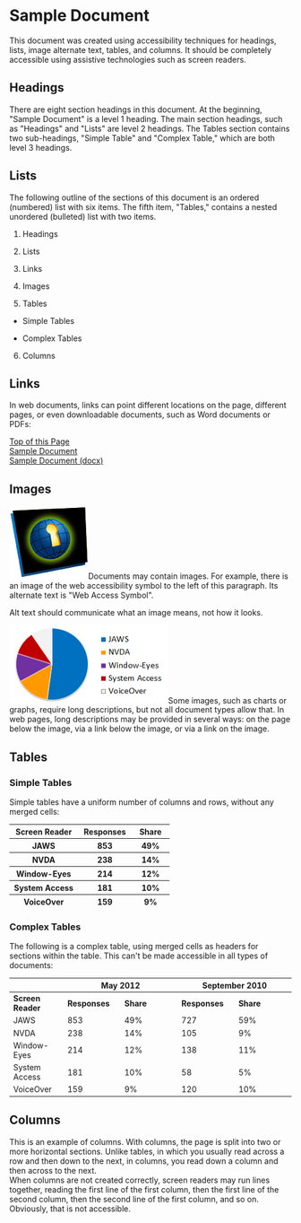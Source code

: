 # Sample Document

This document was created using accessibility techniques for headings,
lists, image alternate text, tables, and columns. It should be
completely accessible using assistive technologies such as screen
readers.

## Headings

There are eight section headings in this document. At the beginning,
"Sample Document" is a level 1 heading. The main section headings, such
as "Headings" and "Lists" are level 2 headings. The Tables section
contains two sub-headings, "Simple Table" and "Complex Table," which are
both level 3 headings.

## Lists

The following outline of the sections of this document is an ordered
(numbered) list with six items. The fifth item, "Tables," contains a
nested unordered (bulleted) list with two items.

1.  Headings

2.  Lists

3.  Links

4.  Images

5.  Tables

- Simple Tables

- Complex Tables

6.  Columns

## Links

In web documents, links can point different locations on the page,
different pages, or even downloadable documents, such as Word documents
or PDFs:

[Top of this Page](#sample-document)  
[Sample Document](http://www.dhs.state.il.us/page.aspx?item=67072)  
[Sample Document
(docx)](http://www.dhs.state.il.us/OneNetLibrary/27897/documents/Initiatives/IITAA/Sample-Document.docx)

## Images

<img src="./sample3/media/image1.gif"
style="width:1.46528in;height:1.36042in" alt="Web Access Symbol" />Documents
may contain images. For example, there is an image of the web
accessibility symbol to the left of this paragraph. Its alternate text
is "Web Access Symbol".

Alt text should communicate what an image means, not how it looks.

<img src="./sample3/media/image2.png"
style="width:2.95347in;height:1.45347in"
alt="Chart of Screen Reader Market Share. (Unfortunately, there isn&#39;t a way in Word or PDF to include rich formatting, such as a table, in alternate text.)" />Some
images, such as charts or graphs, require long descriptions, but not all
document types allow that. In web pages, long descriptions may be
provided in several ways: on the page below the image, via a link below
the image, or via a link on the image.

## Tables

### Simple Tables

Simple tables have a uniform number of columns and rows, without any
merged cells:

<table>
<colgroup>
<col style="width: 42%" />
<col style="width: 33%" />
<col style="width: 23%" />
</colgroup>
<thead>
<tr>
<th><strong>Screen Reader</strong></th>
<th><strong>Responses</strong></th>
<th><strong>Share</strong></th>
</tr>
<tr>
<th>JAWS</th>
<th>853</th>
<th>49%</th>
</tr>
<tr>
<th>NVDA</th>
<th>238</th>
<th>14%</th>
</tr>
<tr>
<th>Window-Eyes</th>
<th>214</th>
<th>12%</th>
</tr>
<tr>
<th>System Access</th>
<th>181</th>
<th>10%</th>
</tr>
<tr>
<th>VoiceOver</th>
<th>159</th>
<th>9%</th>
</tr>
</thead>
<tbody>
</tbody>
</table>

### Complex Tables

The following is a complex table, using merged cells as headers for
sections within the table. This can't be made accessible in all types of
documents:

<table>
<colgroup>
<col style="width: 19%" />
<col style="width: 20%" />
<col style="width: 20%" />
<col style="width: 20%" />
<col style="width: 20%" />
</colgroup>
<thead>
<tr>
<th></th>
<th colspan="2"><strong>May 2012</strong></th>
<th colspan="2"><strong>September 2010</strong></th>
</tr>
</thead>
<tbody>
<tr>
<td><strong>Screen Reader</strong></td>
<td><strong>Responses</strong></td>
<td><strong>Share</strong></td>
<td><strong>Responses</strong></td>
<td><strong>Share</strong></td>
</tr>
<tr>
<td>JAWS</td>
<td>853</td>
<td>49%</td>
<td>727</td>
<td>59%</td>
</tr>
<tr>
<td>NVDA</td>
<td>238</td>
<td>14%</td>
<td>105</td>
<td>9%</td>
</tr>
<tr>
<td>Window-Eyes</td>
<td>214</td>
<td>12%</td>
<td>138</td>
<td>11%</td>
</tr>
<tr>
<td>System Access</td>
<td>181</td>
<td>10%</td>
<td>58</td>
<td>5%</td>
</tr>
<tr>
<td>VoiceOver</td>
<td>159</td>
<td>9%</td>
<td>120</td>
<td>10%</td>
</tr>
</tbody>
</table>

## Columns

This is an example of columns. With columns, the page is split into two
or more horizontal sections. Unlike tables, in which you usually read
across a row and then down to the next, in columns, you read down a
column and then across to the next.  
When columns are not created correctly, screen readers may run lines
together, reading the first line of the first column, then the first
line of the second column, then the second line of the first column, and
so on. Obviously, that is not accessible.
